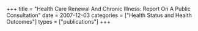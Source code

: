 +++
title = "Health Care Renewal And Chronic Illness: Report On A Public Consultation"
date = 2007-12-03
categories = ["Health Status and Health Outcomes"]
types = ["publications"]
+++
